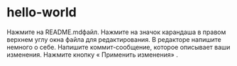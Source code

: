 # hello-world
Нажмите на README.mdфайл.
Нажмите на  значок карандаша в правом верхнем углу окна файла для редактирования.
В редакторе напишите немного о себе.
Напишите коммит-сообщение, которое описывает ваши изменения.
Нажмите кнопку « Применить изменения» .
